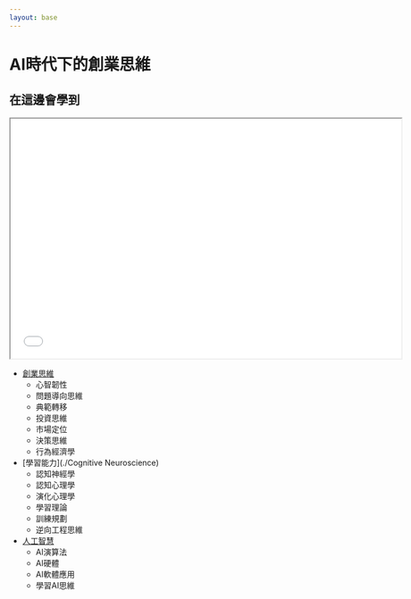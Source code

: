 ```yaml
---
layout: base
---
```


# AI時代下的創業思維

## 在這邊會學到

<iframe src="mermaid.html" width="700" height="430" ></iframe>

* [創業思維](./start-up)
  * 心智韌性
  * 問題導向思維
  * 典範轉移
  * 投資思維
  * 市場定位
  * 決策思維
  * 行為經濟學
* [學習能力](./Cognitive Neuroscience)
  * 認知神經學
  * 認知心理學
  * 演化心理學
  * 學習理論
  * 訓練規劃
  * 逆向工程思維
* [人工智慧](./AI)
  * AI演算法
  * AI硬體
  * AI軟體應用
  * 學習AI思維